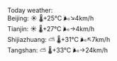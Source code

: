 Today weather:  
Beijing: ☀️   🌡️+25°C 🌬️↘4km/h  
Tianjin: ☀️   🌡️+27°C 🌬️→4km/h  
Shijiazhuang: ⛅️  🌡️+31°C 🌬️↖7km/h  
Tangshan: ⛅️  🌡️+33°C 🌬️→24km/h  
